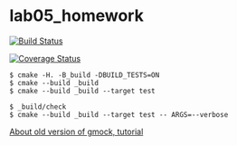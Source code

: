 # lab05_homework

[![Build Status](https://travis-ci.org/Spardoks/lab05.svg?branch=master)](https://travis-ci.org/Spardoks/lab05_homework)

[![Coverage Status](https://coveralls.io/repos/github/Spardoks/lab05_homework/badge.svg)](https://coveralls.io/github/Spardoks/lab05_homework)

```
$ cmake -H. -B_build -DBUILD_TESTS=ON
$ cmake --build _build
$ cmake --build _build --target test

$ _build/check
$ cmake --build _build --target test -- ARGS=--verbose
```

[About old version of gmock, tutorial](https://youtu.be/jEaXP7XcuZg)
